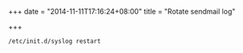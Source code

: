+++
date = "2014-11-11T17:16:24+08:00"
title = "Rotate sendmail log"

+++

```
/etc/init.d/syslog restart
```
